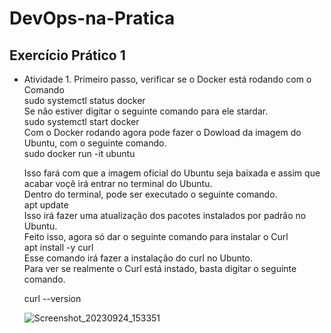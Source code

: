 # DevOps-na-Pratica

## Exercício Prático 1
- Atividade 1.
  Primeiro passo, verificar se o Docker está rodando com o Comando <br>
  sudo systemctl status docker <br>
  Se não estiver digitar o seguinte comando para ele stardar. <br>
  sudo systemctl start docker <br>
  Com o Docker rodando agora pode fazer o Dowload da imagem do Ubuntu, com o seguinte comando. <br>
  sudo docker run -it ubuntu <br>

  Isso fará com que a imagem oficial do Ubuntu seja baixada e assim que acabar voçê irá entrar no terminal do Ubuntu. <br>
  Dentro do terminal, pode ser executado o seguinte comando. <br>
  apt update <br>
  Isso irá fazer uma atualização dos pacotes instalados por padrão no Ubuntu. <br>
  Feito isso, agora só dar o seguinte comando para instalar o Curl <br>
  apt install -y curl <br>
  Esse comando irá fazer a instalação do curl no Ubunto. <br>
  Para ver se realmente o Curl está instado, basta digitar o seguinte comando. <br>
  
  curl --version <br>
  
  ![Screenshot_20230924_153351](https://github.com/GabrielNathan12/DevOps-na-Pratica/assets/76185909/47d9d949-eb61-40c0-9f24-11d828a5b365)
  
  
